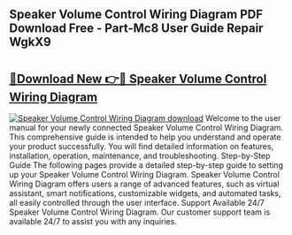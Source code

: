 ## Speaker Volume Control Wiring Diagram PDF Download Free - Part-Mc8 User Guide Repair WgkX9

# <h2><a href="http://dfjjk4h.blite.top/?on=Speaker+Volume+Control+Wiring+Diagram">🔗Download New 👉🔴 Speaker Volume Control Wiring Diagram</a></h2>

[![Speaker Volume Control Wiring Diagram download](https://i.imgur.com/lujVjoI.png)](http://dfjjk4h.blite.top/?on=Speaker+Volume+Control+Wiring+Diagram)
Welcome to the user manual for your newly connected Speaker Volume Control Wiring Diagram. This comprehensive guide is intended to help you understand and operate your product successfully. You will find detailed information on features, installation, operation, maintenance, and troubleshooting. Step-by-Step Guide The following pages provide a detailed step-by-step guide to setting up your Speaker Volume Control Wiring Diagram. Speaker Volume Control Wiring Diagram offers users a range of advanced features, such as virtual assistant, smart notifications, customizable widgets, and automated tasks, all easily controlled through the user interface. Support Available 24/7 Speaker Volume Control Wiring Diagram. Our customer support team is available 24/7 to assist you with any inquiries.
